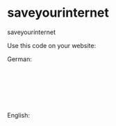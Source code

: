 # saveyourinternet
saveyourinternet

Use this code on your website:

German:
<pre><code>
<script>var saveyourinternet_language = 'de';</script>
<script async src="saveyourinternet.js"></script>
</code></pre>

English:
<pre><code>
<script>var saveyourinternet_language = 'en';</script>
<script async src="saveyourinternet.js"></script>
</code></pre>
